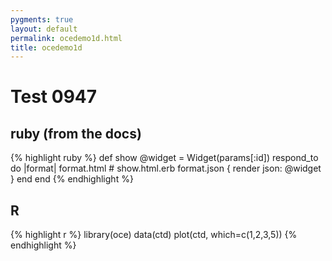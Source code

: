 ```yaml
---
pygments: true
layout: default
permalink: ocedemo1d.html
title: ocedemo1d
---
```


# Test 0947

## ruby (from the docs)

{% highlight ruby %}
def show
  @widget = Widget(params[:id])
  respond_to do |format|
    format.html # show.html.erb
    format.json { render json: @widget }
  end
end
{% endhighlight %}

## R

{% highlight r %}
library(oce)
data(ctd)
plot(ctd, which=c(1,2,3,5))
{% endhighlight %}


